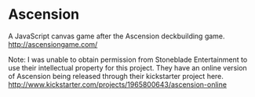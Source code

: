 Ascension
=========

A JavaScript canvas game after the Ascension deckbuilding game. http://ascensiongame.com/

Note: I was unable to obtain permission from Stoneblade Entertainment to use their intellectual property for this project.
They have an online version of Ascension being released through their kickstarter project here. http://www.kickstarter.com/projects/1965800643/ascension-online
